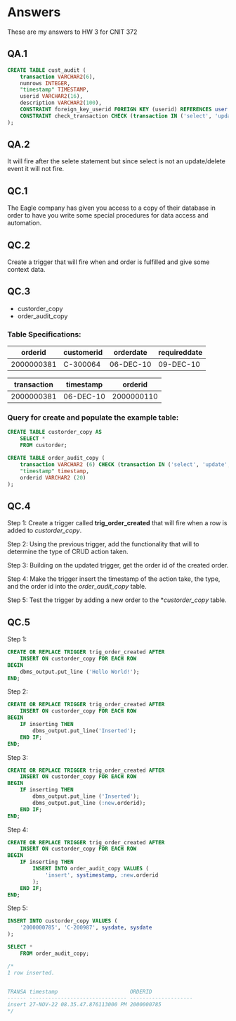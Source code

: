 # Answers
These are my answers to HW 3 for CNIT 372

## QA.1
```sql
CREATE TABLE cust_audit (
    transaction VARCHAR2(6),
    numrows INTEGER,
    "timestamp" TIMESTAMP,
    userid VARCHAR2(16),
    description VARCHAR2(100),
    CONSTRAINT foreign_key_userid FOREIGN KEY (userid) REFERENCES user (userid)
    CONSTRAINT check_transaction CHECK (transaction IN ('select', 'update', 'delete', 'insert'))
);
```

## QA.2
It will fire after the selete statement but since select is not an update/delete event it will not fire.

## QC.1
The Eagle company has given you access to a copy of their database in order to have you write some special procedures for data access and automation. 

## QC.2
Create a trigger that will fire when and order is fulfilled and give some context data.

## QC.3
- custorder_copy
- order_audit_copy

### Table Specifications:
| orderid    | customerid | orderdate | requireddate |
| ---------- | ---------- | --------- | ------------ |
| 2000000381 | C-300064	  | 06-DEC-10 | 09-DEC-10    |

| transaction | timestamp | orderid    |
| ----------- | --------- | ---------- |
| 2000000381  | 06-DEC-10 | 2000000110 |

### Query for create and populate the example table:
```sql
CREATE TABLE custorder_copy AS
    SELECT *
    FROM custorder;

CREATE TABLE order_audit_copy (
    transaction VARCHAR2 (6) CHECK (transaction IN ('select', 'update', 'delete', 'insert') ),
    "timestamp" timestamp,
    orderid VARCHAR2 (20)
);
```

## QC.4
Step 1: Create a trigger called **trig_order_created** that will fire when a row is added to *custorder_copy*.

Step 2: Using the previous trigger, add the functionality that will to determine the type of CRUD action taken.

Step 3: Building on the updated trigger, get the order id of the created order.

Step 4: Make the trigger insert the timestamp of the action take, the type, and the order id into the *order_audit_copy* table.

Step 5: Test the trigger by adding a new order to the **custorder_copy* table.

## QC.5
Step 1:
```sql
CREATE OR REPLACE TRIGGER trig_order_created AFTER
    INSERT ON custorder_copy FOR EACH ROW
BEGIN
    dbms_output.put_line ('Hello World!');
END;
```

Step 2:
```sql
CREATE OR REPLACE TRIGGER trig_order_created AFTER 
    INSERT ON custorder_copy FOR EACH ROW 
BEGIN
    IF inserting THEN
        dbms_output.put_line('Inserted');
    END IF;
END;
```

Step 3:
```sql
CREATE OR REPLACE TRIGGER trig_order_created AFTER 
    INSERT ON custorder_copy FOR EACH ROW 
BEGIN
    IF inserting THEN
        dbms_output.put_line ('Inserted');
        dbms_output.put_line (:new.orderid);
    END IF;
END;
```

Step 4:
```sql
CREATE OR REPLACE TRIGGER trig_order_created AFTER
    INSERT ON custorder_copy FOR EACH ROW
BEGIN
    IF inserting THEN
        INSERT INTO order_audit_copy VALUES (
            'insert', systimestamp, :new.orderid
        );
    END IF;
END;
```

Step 5:
```sql
INSERT INTO custorder_copy VALUES (
    '2000000785', 'C-200987', sysdate, sysdate
);

SELECT *
    FROM order_audit_copy;

/*
1 row inserted.


TRANSA timestamp                       ORDERID             
------ ------------------------------- --------------------
insert 27-NOV-22 08.35.47.876113000 PM 2000000785 
*/
```
